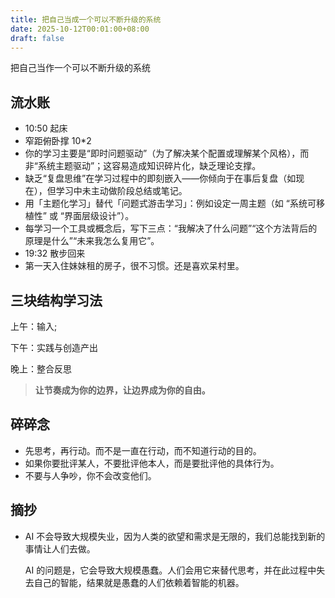 ```yaml
---
title: 把自己当成一个可以不断升级的系统
date: 2025-10-12T00:01:00+08:00
draft: false
---
```


把自己当作一个可以不断升级的系统

## 流水账

- 10:50 起床
- 窄距俯卧撑 10*2
- 你的学习主要是“即时问题驱动”（为了解决某个配置或理解某个风格），而非“系统主题驱动”；这容易造成知识碎片化，缺乏理论支撑。
- 缺乏“复盘思维”在学习过程中的即刻嵌入——你倾向于在事后复盘（如现在），但学习中未主动做阶段总结或笔记。
- 用「主题化学习」替代「问题式游击学习」：例如设定一周主题（如 “系统可移植性” 或 “界面层级设计”）。
- 每学习一个工具或概念后，写下三点：“我解决了什么问题”“这个方法背后的原理是什么”“未来我怎么复用它”。
- 19:32 散步回来
- 第一天入住妹妹租的房子，很不习惯。还是喜欢呆村里。

## 三块结构学习法

上午：输入;

下午：实践与创造产出

晚上：整合反思

> **让节奏成为你的边界，让边界成为你的自由。**

## 碎碎念

- 先思考，再行动。而不是一直在行动，而不知道行动的目的。
- 如果你要批评某人，不要批评他本人，而是要批评他的具体行为。
- 不要与人争吵，你不会改变他们。

## 摘抄

- AI 不会导致大规模失业，因为人类的欲望和需求是无限的，我们总能找到新的事情让人们去做。

  AI 的问题是，它会导致大规模愚蠢。人们会用它来替代思考，并在此过程中失去自己的智能，结果就是愚蠢的人们依赖着智能的机器。
